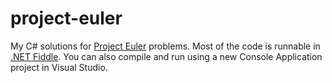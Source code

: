 project-euler
=============

My C# solutions for [Project Euler](https://projecteuler.net/) problems. Most of the code is runnable in [.NET Fiddle](https://dotnetfiddle.net/). You can also compile and run using a new Console Application project in Visual Studio.
